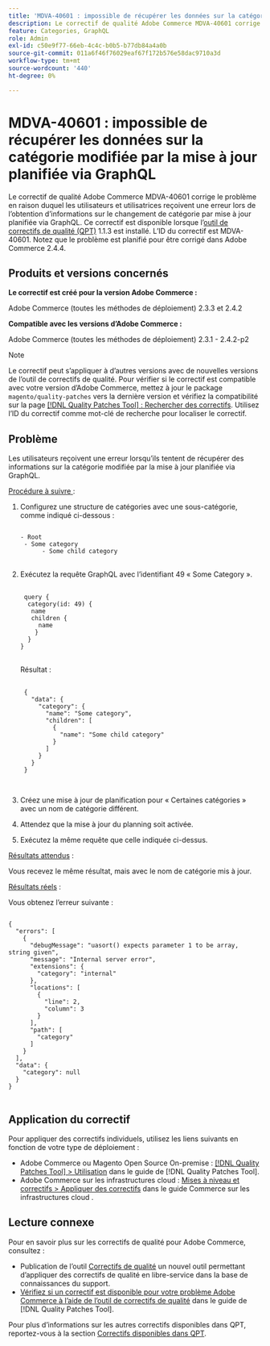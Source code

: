```yaml
---
title: 'MDVA-40601 : impossible de récupérer les données sur la catégorie modifiée par la mise à jour planifiée via GraphQL'
description: Le correctif de qualité Adobe Commerce MDVA-40601 corrige le problème en raison duquel les utilisateurs et utilisatrices reçoivent une erreur lors de l’obtention d’informations sur le changement de catégorie par mise à jour planifiée via GraphQL. Ce correctif est disponible lorsque l’outil [Outil de correctifs de la qualité (QPT)](https://experienceleague.adobe.com/en/docs/commerce-operations/tools/quality-patches-tool/quality-patches-tool-to-self-serve-quality-patches) 1.1.3 est installé. L’ID du correctif est MDVA-40601. Notez que le problème est planifié pour être corrigé dans Adobe Commerce 2.4.4.
feature: Categories, GraphQL
role: Admin
exl-id: c50e9f77-66eb-4c4c-b0b5-b77db84a4a0b
source-git-commit: 011a6f46f76029eaf67f172b576e58dac9710a3d
workflow-type: tm+mt
source-wordcount: '440'
ht-degree: 0%

---
```


# MDVA-40601 : impossible de récupérer les données sur la catégorie modifiée par la mise à jour planifiée via GraphQL

Le correctif de qualité Adobe Commerce MDVA-40601 corrige le problème en raison duquel les utilisateurs et utilisatrices reçoivent une erreur lors de l’obtention d’informations sur le changement de catégorie par mise à jour planifiée via GraphQL. Ce correctif est disponible lorsque l’[outil de correctifs de qualité (QPT)](https://experienceleague.adobe.com/en/docs/commerce-operations/tools/quality-patches-tool/quality-patches-tool-to-self-serve-quality-patches) 1.1.3 est installé. L’ID du correctif est MDVA-40601. Notez que le problème est planifié pour être corrigé dans Adobe Commerce 2.4.4.

## Produits et versions concernés

**Le correctif est créé pour la version Adobe Commerce :**

Adobe Commerce (toutes les méthodes de déploiement) 2.3.3 et 2.4.2

**Compatible avec les versions d’Adobe Commerce :**

Adobe Commerce (toutes les méthodes de déploiement) 2.3.1 - 2.4.2-p2

>[!NOTE]
>
>Le correctif peut s’appliquer à d’autres versions avec de nouvelles versions de l’outil de correctifs de qualité. Pour vérifier si le correctif est compatible avec votre version d’Adobe Commerce, mettez à jour le package `magento/quality-patches` vers la dernière version et vérifiez la compatibilité sur la page [[!DNL Quality Patches Tool] : Rechercher des correctifs](https://experienceleague.adobe.com/en/docs/commerce-operations/tools/quality-patches-tool/quality-patches-tool-to-self-serve-quality-patches). Utilisez l’ID du correctif comme mot-clé de recherche pour localiser le correctif.

## Problème

Les utilisateurs reçoivent une erreur lorsqu’ils tentent de récupérer des informations sur la catégorie modifiée par la mise à jour planifiée via GraphQL.

<u>Procédure à suivre </u> :

1. Configurez une structure de catégories avec une sous-catégorie, comme indiqué ci-dessous :

   <pre>
   <code class="language-graphql">
   - Root
    - Some category
         - Some child category
   </code>
   </pre>

1. Exécutez la requête GraphQL avec l’identifiant 49 « Some Category ».

   <pre>
    <code class="language-graphql">
    query {
     category(id: 49) {
      name
      children {
        name
       }
     }
   }
   </code>
   </pre>

   Résultat :

   <pre>
    <code class="language-graphql">
    {
      "data": {
        "category": {
          "name": "Some category",
          "children": [
            {
              "name": "Some child category"
            }
          ]
        }
      }
    }
    </code>
    </pre>

1. Créez une mise à jour de planification pour « Certaines catégories » avec un nom de catégorie différent.
1. Attendez que la mise à jour du planning soit activée.
1. Exécutez la même requête que celle indiquée ci-dessus.

<u>Résultats attendus</u> :

Vous recevez le même résultat, mais avec le nom de catégorie mis à jour.

<u>Résultats réels</u> :

Vous obtenez l’erreur suivante :

<pre>
<code class="language-graphql">
{
  "errors": [
    {
      "debugMessage": "uasort() expects parameter 1 to be array, string given",
      "message": "Internal server error",
      "extensions": {
        "category": "internal"
      },
      "locations": [
        {
          "line": 2,
          "column": 3
        }
      ],
      "path": [
        "category"
      ]
    }
  ],
  "data": {
    "category": null
  }
}
</code>
</pre>

## Application du correctif

Pour appliquer des correctifs individuels, utilisez les liens suivants en fonction de votre type de déploiement :

* Adobe Commerce ou Magento Open Source On-premise : [[!DNL Quality Patches Tool] > Utilisation](/help/tools/quality-patches-tool/usage.md) dans le guide de [!DNL Quality Patches Tool].
* Adobe Commerce sur les infrastructures cloud : [Mises à niveau et correctifs > Appliquer des correctifs](https://experienceleague.adobe.com/docs/commerce-cloud-service/user-guide/develop/upgrade/apply-patches.html) dans le guide Commerce sur les infrastructures cloud .

## Lecture connexe

Pour en savoir plus sur les correctifs de qualité pour Adobe Commerce, consultez :

* Publication de l’outil [Correctifs de qualité](https://experienceleague.adobe.com/en/docs/commerce-operations/tools/quality-patches-tool/quality-patches-tool-to-self-serve-quality-patches) un nouvel outil permettant d’appliquer des correctifs de qualité en libre-service dans la base de connaissances du support.
* [Vérifiez si un correctif est disponible pour votre problème Adobe Commerce à l’aide de l’outil de correctifs de qualité](/help/tools/quality-patches-tool/patches-available-in-qpt/check-patch-for-magento-issue-with-magento-quality-patches.md) dans le guide de [!DNL Quality Patches Tool].

Pour plus d’informations sur les autres correctifs disponibles dans QPT, reportez-vous à la section [Correctifs disponibles dans QPT](https://experienceleague.adobe.com/tools/commerce-quality-patches/index.html).
